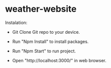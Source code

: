 # weather-website

Instalation:

- Git Clone Git repo to your device.

- Run "Npm Install" to install packages.

- Run "Npm Start" to run project.

- Open "http://localhost:3000/" in web browser.
